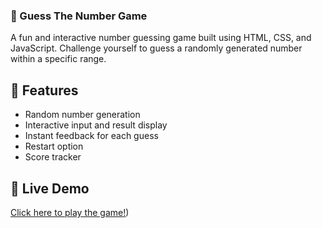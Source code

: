 ### 🎯 Guess The Number Game

A fun and interactive number guessing game built using HTML, CSS, and JavaScript. Challenge yourself to guess a randomly generated number within a specific range.

## 📁 Features

- Random number generation
- Interactive input and result display
- Instant feedback for each guess
- Restart option
- Score tracker 


## 🔗 Live Demo

[Click here to play the game!](https://harshadino.github.io/Guess-The-Number/))  
